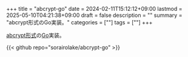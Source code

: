 +++
title = "abcrypt-go"
date = 2024-02-11T15:12:12+09:00
lastmod = 2025-05-10T04:21:38+09:00
draft = false
description = ""
summary = "abcrypt形式のGo実装。"
categories = [""]
tags = [""]
+++

[abcrypt形式](https://sorairolake.github.io/abcrypt/book/format.html)の[Go](https://go.dev/)実装。

{{< github repo="sorairolake/abcrypt-go" >}}
